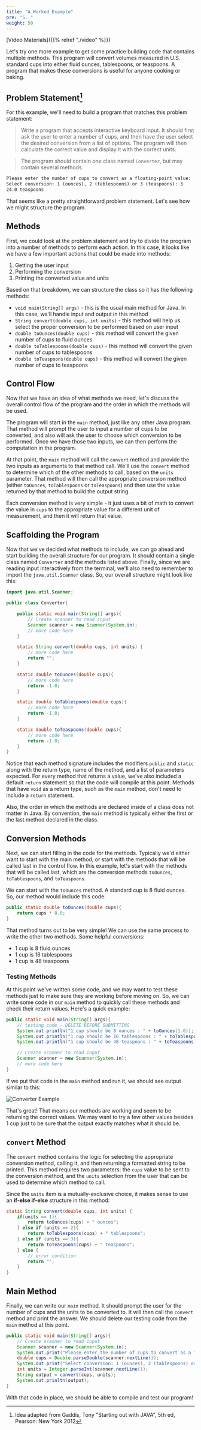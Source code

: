 ```yaml
---
title: "A Worked Example"
pre: "5. "
weight: 50
---
```


<!-- youtube Af776SCHegE -->

[Video Materials]({{% relref "./video" %}})

<!-- TODO Update Video -->

Let's try one more example to get some practice building code that contains multiple methods. This program will convert volumes measured in U.S. standard cups into either fluid ounces, tablespoons, or teaspoons. A program that makes these conversions is useful for anyone cooking or baking.

## Problem Statement[^1]

[^1]: Idea adapted from Gaddis, Tony "Starting out with JAVA", 5th ed, Pearson: New York 2012

For this example, we'll need to build a program that matches this problem statement:

> Write a program that accepts interactive keyboard input. It should first ask the user to enter a number of cups, and then have the user select the desired conversion from a list of options. The program will then calculate the correct value and display it with the correct units.

> The program should contain one class named `Converter`, but may contain several methods.

```tex
Please enter the number of cups to convert as a floating-point value: .5
Select conversion: 1 (ounces), 2 (tablespoons) or 3 (teaspoons): 3
24.0 teaspoons
```
That seems like a pretty straightforward problem statement. Let's see how we might structure the program.

## Methods

First, we could look at the problem statement and try to divide the program into a number of methods to perform each action. In this case, it looks like we have a few important actions that could be made into methods:

1. Getting the user input
1. Performing the conversion
1. Printing the converted value and units

Based on that breakdown, we can structure the class so it has the following methods:

* `void main(String[] args)` - this is the usual main method for Java. In this case, we'll handle input and output in this method
* `String convert(double cups, int units)` - this method will help us select the proper conversion to be performed based on user input
* `double toOunces(double cups)` - this method will convert the given number of cups to fluid ounces
* `double toTablespoons(double cups)` - this method will convert the given number of cups to tablespoons
* `double toTeaspoons(double cups)` - this method will convert the given number of cups to teaspoons

## Control Flow

Now that we have an idea of what methods we need, let's discuss the overall control flow of the program and the order in which the methods will be used.

The program will start in the `main` method, just like any other Java program. That method will prompt the user to input a number of cups to be converted, and also will ask the user to choose which conversion to be performed. Once we have those two inputs, we can then perform the computation in the program.

At that point, the `main` method will call the `convert` method and provide the two inputs as arguments to that method call. We'll use the `convert` method to determine which of the other methods to call, based on the `units` parameter. That method will then call the appropriate conversion method (either `toOunces`, `toTablespoons` or `toTeaspoons`) and then use the value returned by that method to build the output string.

Each conversion method is very simple - it just uses a bit of math to convert the value in `cups` to the appropriate value for a different unit of measurement, and then it will return that value.

## Scaffolding the Program

Now that we've decided what methods to include, we can go ahead and start building the overall structure for our program. It should contain a single class named `Converter` and the methods listed above. Finally, since we are reading input interactively from the terminal, we'll also need to remember to import the `java.util.Scanner` class. So, our overall structure might look like this:

```java
import java.util.Scanner;

public class Converter{

    public static void main(String[] args){
        // Create scanner to read input
        Scanner scanner = new Scanner(System.in);
        // more code here
    }

    static String convert(double cups, int units) {
        // more code here
        return "";
    }

    static double toOunces(double cups){
        // more code here
        return -1.0;
    }

    static double toTablespoons(double cups){
        // more code here
        return -1.0;
    }

    static double toTeaspoons(double cups){
        // more code here
        return -1.0;
    }
}
```

Notice that each method signature includes the modifiers `public` and `static` along with the return type, name of the method, and a list of parameters expected. For every method that returns a value, we've also included a default `return` statement so that the code will compile at this point. Methods that have `void` as a return type, such as the `main` method, don't need to include a `return` statement.

Also, the order in which the methods are declared inside of a class does not matter in Java. By convention, the `main` method is typically either the first or the last method declared in the class. 

## Conversion Methods

Next, we can start filling in the code for the methods. Typically we'd either want to start with the main method, or start with the methods that will be called last in the control flow. In this example, let's start with the methods that will be called last, which are the conversion methods `toOunces`, `toTablespoons`, and `toTeaspoons`. 

We can start with the `toOunces` method. A standard cup is 8 fluid ounces. So, our method would include this code:

```java
public static double toOunces(double cups){
    return cups * 8.0;
}
```

That method turns out to be very simple! We can use the same process to write the other two methods. Some helpful conversions:

* 1 cup is 8 fluid ounces
* 1 cup is 16 tablespoons
* 1 cup is 48 teaspoons

### Testing Methods

At this point we've written some code, and we may want to test these methods just to make sure they are working before moving on. So, we can write some code in our `main` method to quickly call these methods and check their return values. Here's a quick example:

```java
public static void main(String[] args){
    // testing code - DELETE BEFORE SUBMITTING
    System.out.println("1 cup should be 8 ounces : " + toOunces(1.0));
    System.out.println("1 cup should be 16 tablespoons : " + toTablespoons(1.0));
    System.out.println("1 cup should be 48 teaspoons : " + toTeaspoons(1.0));

    // Create scanner to read input
    Scanner scanner = new Scanner(System.in);
    // more code here
}
```

If we put that code in the `main` method and run it, we should see output similar to this:

![Converter Example](/images/06-method/converter_example.png)

That's great! That means our methods are working and seem to be returning the correct values. We may want to try a few other values besides 1 cup just to be sure that the output exactly matches what it should be. 

## `convert` Method

The `convert` method contains the logic for selecting the appropriate conversion method, calling it, and then returning a formatted string to be printed. This method requires two parameters: the `cups` value to be sent to the conversion method, and the `units` selection from the user that can be used to determine which method to call.

Since the `units` item is a mutually-exclusive choice, it makes sense to use an **if-else if-else** structure in this method:

```java
static String convert(double cups, int units) {
    if(units == 1){
        return toOunces(cups) + " ounces";
    } else if (units == 2){
        return toTablespoons(cups) + " tablespoons";
    } else if (units == 3){
        return toTeaspoons(cups) + " teaspoons";
    } else {
        // error condition
        return "";
    }
}
```

## Main Method

Finally, we can write our `main` method. It should prompt the user for the number of cups and the units to be converted to. It will then call the `convert` method and print the answer. We should delete our testing code from the `main` method at this point.

```java
public static void main(String[] args){
    // Create scanner to read input
    Scanner scanner = new Scanner(System.in);
    System.out.print("Please enter the number of cups to convert as a floating-point value: ");
    double cups = Double.parseDouble(scanner.nextLine());
    System.out.print("Select conversion: 1 (ounces), 2 (tablespoons) or 3 (teaspoons): ");
    int units = Integer.parseInt(scanner.nextLine());
    String output = convert(cups, units);
    System.out.prinltn(output);
}
```

With that code in place, we should be able to compile and test our program!